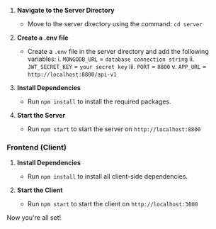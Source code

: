 1. **Navigate to the Server Directory**
   - Move to the server directory using the command: `cd server`

2. **Create a .env file**
   - Create a `.env` file in the server directory and add the following variables:
      i. `MONGODB_URL` = `database connection string`
      ii. `JWT_SECRET_KEY` = `your secret key`
      iii. `PORT` = `8800`
      v. `APP_URL` = `http://localhost:8800/api-v1`

3. **Install Dependencies**
   - Run `npm install` to install the required packages.
   
4. **Start the Server**
   - Run `npm start` to start the server on `http://localhost:8800`

### Frontend (Client)

1. **Install Dependencies**
   - Run `npm install` to install all client-side dependencies.

2. **Start the Client**
   - Run `npm start` to start the client on `http://localhost:3000`

Now you're all set!


